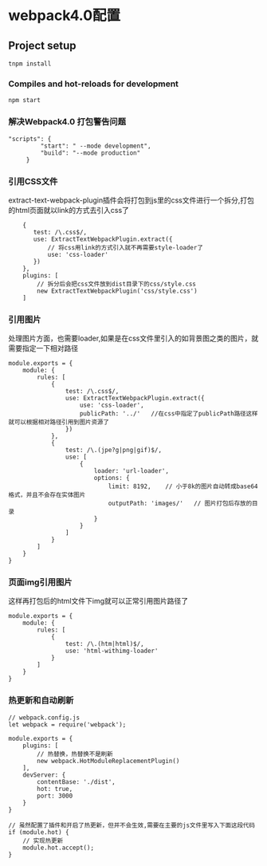 # webpack4.0配置

## Project setup
```
tnpm install
```

### Compiles and hot-reloads for development
```
npm start
```

### 解决Webpack4.0 打包警告问题
```
"scripts": {
         "start": " --mode development",
         "build": "--mode production"
     }
```
### 引用CSS文件
extract-text-webpack-plugin插件会将打包到js里的css文件进行一个拆分,打包的html页面就以link的方式去引入css了
```
    {
       test: /\.css$/,
       use: ExtractTextWebpackPlugin.extract({
           // 将css用link的方式引入就不再需要style-loader了
           use: 'css-loader'
       })
    },
    plugins: [
        // 拆分后会把css文件放到dist目录下的css/style.css
        new ExtractTextWebpackPlugin('css/style.css')
    ]
```

### 引用图片
处理图片方面，也需要loader,如果是在css文件里引入的如背景图之类的图片，就需要指定一下相对路径
```
module.exports = {
    module: {
        rules: [
            {
                test: /\.css$/,
                use: ExtractTextWebpackPlugin.extract({
                    use: 'css-loader',
                    publicPath: '../'   //在css中指定了publicPath路径这样就可以根据相对路径引用到图片资源了
                })
            },
            {
                test: /\.(jpe?g|png|gif)$/,
                use: [
                    {
                        loader: 'url-loader',
                        options: {
                            limit: 8192,    // 小于8k的图片自动转成base64格式，并且不会存在实体图片
                            outputPath: 'images/'   // 图片打包后存放的目录
                        }
                    }
                ]
            }
        ]
    }
}
```

### 页面img引用图片
这样再打包后的html文件下img就可以正常引用图片路径了
```
module.exports = {
    module: {
        rules: [
            {
                test: /\.(htm|html)$/,
                use: 'html-withimg-loader'
            }
        ]
    }
}
```

### 热更新和自动刷新

```
// webpack.config.js
let webpack = require('webpack');

module.exports = {
    plugins: [
        // 热替换，热替换不是刷新
        new webpack.HotModuleReplacementPlugin()
    ],
    devServer: {
        contentBase: './dist',
        hot: true,
        port: 3000
    }
}

// 虽然配置了插件和开启了热更新，但并不会生效,需要在主要的js文件里写入下面这段代码
if (module.hot) {
    // 实现热更新
    module.hot.accept();
}
```
